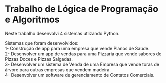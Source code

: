 # Trabalho de Lógica de Programação e Algoritmos
Neste trabalho desenvolvi 4 sistemas utlizando Python.

Sistemas que foram desenvolvidos:<br/>
1- Construção de app para uma empresa que vende Planos de Saúde.<br/>
2- Desenvolver um app de vendas para uma Pizzaria que vende sabores de Pizzas Doces e Pizzas Salgadas.<br/>
3- Desenvolver um sistema de Venda de uma Empresa que vende toras de árvore para outras empresas que vendem madeira.<br/>
4- Desenvolver um software de gerenciamento de Contatos Comerciais.<br/>
